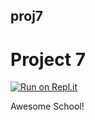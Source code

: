 ## proj7
# Project 7

[![Run on Repl.it](https://repl.it/badge/github/foxandrewd/proj7)](https://repl.it/github/foxandrewd/proj7)

Awesome School!
